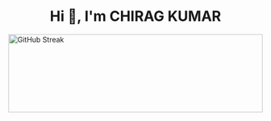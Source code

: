 
<h1 align="center">Hi 👋, I'm CHIRAG KUMAR</h1>
<img src="https://streak-stats.demolab.com?user=ichiragkumar&theme=vue" width="100%" height="20%" alt="GitHub Streak" />

